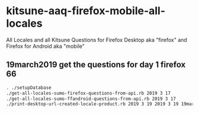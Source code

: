 # kitsune-aaq-firefox-mobile-all-locales
All Locales and all Kitsune Questions for Firefox Desktop aka "firefox" and Firefox for Android aka "mobile"
## 19march2019 get the questions for day 1 firefox 66

```bash
. ./setupDatabase
./get-all-locales-sumo-firefox-questions-from-api.rb 2019 3 17
./get-all-locales-sumo-ffandroid-questions-from-api.rb 2019 3 17
./print-desktop-url-created-locale-product.rb 2019 3 19 2019 3 19 19march2019-desktop.csv
```
